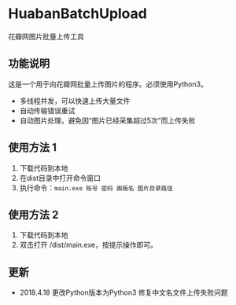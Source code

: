 # HuabanBatchUpload
花瓣网图片批量上传工具

## 功能说明
这是一个用于向花瓣网批量上传图片的程序。必须使用Python3。
+ 多线程并发，可以快速上传大量文件
+ 自动传输错误重试
+ 自动图片处理，避免因“图片已经采集超过5次”而上传失败

## 使用方法 1
1. 下载代码到本地
2. 在dist目录中打开命令窗口
3. 执行命令：```main.exe 账号 密码 画板名 图片目录路径```

## 使用方法 2
1. 下载代码到本地
2. 双击打开 /dist/main.exe，按提示操作即可。

## 更新
+ 2018.4.18
更改Python版本为Python3
修复中文名文件上传失败问题

